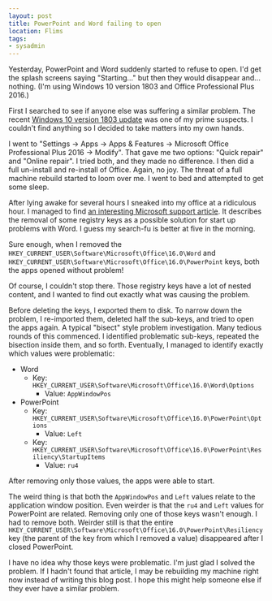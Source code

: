 ```yaml
---
layout: post
title: PowerPoint and Word failing to open
location: Flims
tags:
- sysadmin
---
```

Yesterday, PowerPoint and Word suddenly started to refuse to open. I'd get the splash screens saying "Starting..." but then they would disappear and... nothing. (I'm using Windows 10 version 1803 and Office Professional Plus 2016.)

First I searched to see if anyone else was suffering a similar problem. The recent [Windows 10 version 1803 update](/2018/05/15/windows-10-version-1803-broke-my-git-ssh/) was one of my prime suspects. I couldn't find anything so I decided to take matters into my own hands.

<!--excerpt-->

I went to "Settings -> Apps -> Apps & Features -> Microsoft Office Professional Plus 2016 -> Modify". That gave me two options: "Quick repair" and "Online repair". I tried both, and they made no difference. I then did a full un-install and re-install of Office. Again, no joy. The threat of a full machine rebuild started to loom over me. I went to bed and attempted to get some sleep.

After lying awake for several hours I sneaked into my office at a ridiculous hour. I managed to find [an interesting Microsoft support article](https://support.microsoft.com/en-gb/help/921541/how-to-troubleshoot-problems-that-occur-when-you-start-or-use-word). It describes the removal of some registry keys as a possible solution for start up problems with Word. I guess my search-fu is better at five in the morning.

Sure enough, when I removed the `HKEY_CURRENT_USER\Software\Microsoft\Office\16.0\Word` and `HKEY_CURRENT_USER\Software\Microsoft\Office\16.0\PowerPoint` keys, both the apps opened without problem!

Of course, I couldn't stop there. Those registry keys have a lot of nested content, and I wanted to find out exactly what was causing the problem.

Before deleting the keys, I exported them to disk. To narrow down the problem, I re-imported them, deleted half the sub-keys, and tried to open the apps again. A typical "bisect" style problem investigation. Many tedious rounds of this commenced. I identified problematic sub-keys, repeated the bisection inside them, and so forth. Eventually, I managed to identify exactly which values were problematic:

- Word
  - Key: `HKEY_CURRENT_USER\Software\Microsoft\Office\16.0\Word\Options`
    - Value: `AppWindowPos`
- PowerPoint
  - Key: `HKEY_CURRENT_USER\Software\Microsoft\Office\16.0\PowerPoint\Options`
    - Value: `Left`
  - Key: `HKEY_CURRENT_USER\Software\Microsoft\Office\16.0\PowerPoint\Resiliency\StartupItems`
    - Value: `ru4`

After removing only those values, the apps were able to start.

The weird thing is that both the `AppWindowPos` and `Left` values relate to the application window position. Even weirder is that the `ru4` and `Left` values for PowerPoint are related. Removing only one of those keys wasn't enough. I had to remove both. Weirder still is that the entire `HKEY_CURRENT_USER\Software\Microsoft\Office\16.0\PowerPoint\Resiliency` key (the parent of the key from which I removed a value) disappeared after I closed PowerPoint.

I have no idea why those keys were problematic. I'm just glad I solved the problem. If I hadn't found that article, I may be rebuilding my machine right now instead of writing this blog post. I hope this might help someone else if they ever have a similar problem.
